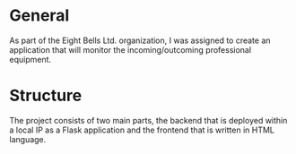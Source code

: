 # General

As part of the Eight Bells Ltd. organization, I was assigned to create an application that will monitor the incoming/outcoming professional equipment.

# Structure

The project consists of two main parts, the backend that is deployed within a local IP as a Flask application and the frontend that is written in HTML language.
